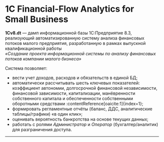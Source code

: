 # 1C Financial-Flow Analytics for Small Business

**1Cv8.dt** — дамп информационной базы 1С:Предприятие 8.3, реализующий
автоматизированную систему анализа финансовых потоков малого предприятия,
разработанную в рамках выпускной квалификационной работы  
*«Создание проекта информационной системы по анализу финансовых потоков компании малого бизнеса»*  

Система позволяет:
- вести учет доходов, расходов и обязательств в единой БД;
- автоматически рассчитывать шесть ключевых показателей:
  коэффициент автономии, долгосрочной финансовой независимости,
  финансовой зависимости, капитализации, манёвренности собственного
  капитала и обеспеченности собственными оборотными средствами :contentReference[oaicite:1]{index=1};
- формировать регламентные отчёты (баланс, ДДС, аналитические
  таблицы/графики) «в один клик»;  
- оценивать вероятность банкротства на основе текущих данных;  
- работать с ролями *Администратор* и *Оператор* (бухгалтер/аналитик) для
  разграничения доступа.

---

